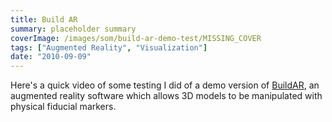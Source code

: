 ```yaml
---
title: Build AR
summary: placeholder summary
coverImage: /images/som/build-ar-demo-test/MISSING_COVER
tags: ["Augmented Reality", "Visualization"]
date: "2010-09-09"
---
```


Here's a quick video of some testing I did of a demo version of [BuildAR](http://www.buildar.co.nz/), an augmented reality software which allows 3D models to be manipulated with physical fiducial markers.
